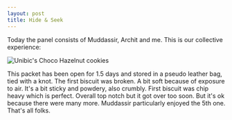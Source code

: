 ```yaml
---
layout: post
title: Hide & Seek
---
```


Today the panel consists of Muddassir, Archit and me. This is our collective experience:

![Unibic's Choco Hazelnut cookies](https://cookies.wtf/assets/hide-and-seek.jpeg) 

This packet has been open for 1.5 days and stored in a pseudo leather bag, tied with a knot. The first biscuit was broken. A bit soft because of exposure to air. It's a bit sticky and powdery, also crumbly. First biscuit was chip heavy which is perfect. Overall top notch but it got over too soon. But it's ok because there were many more. Muddassir particularly enjoyed the 5th one. That's all folks.